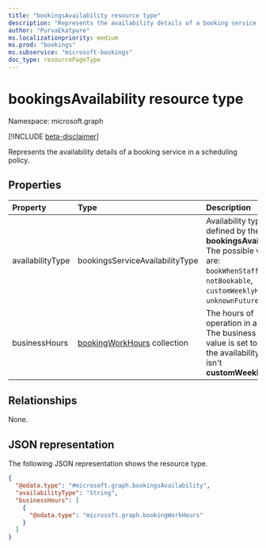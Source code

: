 ```yaml
---
title: "bookingsAvailability resource type"
description: "Represents the availability details of a booking service in a scheduling policy."
author: "PurvaEkatpure"
ms.localizationpriority: medium
ms.prod: "bookings"
ms.subservice: "microsoft-bookings"
doc_type: resourcePageType
---
```


# bookingsAvailability resource type

Namespace: microsoft.graph

[!INCLUDE [beta-disclaimer](../../includes/beta-disclaimer.md)]

Represents the availability details of a booking service in a scheduling policy.

## Properties
|Property|Type|Description|
|:---|:---|:---|
|availabilityType|bookingsServiceAvailabilityType|Availability type defined by the given **bookingsAvailability**. The possible values are: `bookWhenStaffAreFree`, `notBookable`, `customWeeklyHours`, `unknownFutureValue`.|
|businessHours|[bookingWorkHours](../resources/bookingworkhours.md) collection|The hours of operation in a week. The business hours value is set to `null` if the availability type isn't **customWeeklyHours**.|

## Relationships
None.

## JSON representation
The following JSON representation shows the resource type.
<!-- {
  "blockType": "resource",
  "@odata.type": "microsoft.graph.bookingsAvailability"
}
-->
``` json
{
  "@odata.type": "#microsoft.graph.bookingsAvailability",
  "availabilityType": "String",
  "businessHours": [
    {
      "@odata.type": "microsoft.graph.bookingWorkHours"
    }
  ]
}
```

